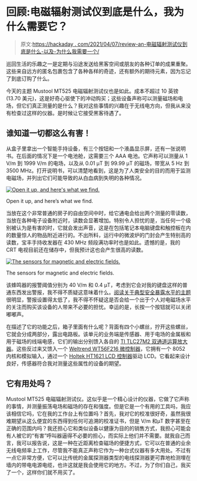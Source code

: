 # 回顾:电磁辐射测试仪到底是什么，我为什么需要它？

> 原文:[https://hackaday . com/2021/04/07/review-an-电磁辐射测试仪到底是什么-以及-为什么我需要一个/](https://hackaday.com/2021/04/07/review-what-on-earth-is-an-electromagnetic-radiation-tester-and-why-would-i-need-one/)

巡回生活的乐趣之一是定期与沿途发送给黑客空间或朋友的各种订单的成果重聚。这些来自远方的匿名包裹包含了各种各样的奇迹，还有额外的期待元素，因为忘记了到底订购了什么。

今天的主题 Mustool MT525 电磁辐射测试仪也是如此。成本不超过 10 英镑(13.70 美元)，这是好奇心驱使下的冲动购买；这些设备声称可以测量磁场和电场，但它们真正测量的是什么？我对这些事情的兴趣在于无线电方向，但我从来没有检查过这样的仪器。是时候让它接受黑客待遇了。

## 谁知道一切都这么有害！

从盒子里拿出一个智能手持设备，有三个按钮和一个液晶显示屏，还有一张说明书。在后面的情况下是一个电池舱，这需要三个 AAA 电池。它声称可以测量从 1 V/m 到 1999 V/m 的电场，以及从 0.01 μT 到 99.99 μT 的磁场，带宽从 5 Hz 到 3500 MHz。打开说明书，可以清楚地看到，这是为了人类安全的目的而用于监测电磁场，并列出它们可能导致的从白血病到失明的各种情况。

[![Open it up, and here's what we find.](../Images/696c9e73d6be808ca6c213221ffab160.png)](https://hackaday.com/wp-content/uploads/2021/04/em-tester-overview.jpg)

Open it up, and here’s what we find.

当放在这个非常普通的房子的自由空间中时，给它通电会给出两个测量的零读数，当放在各种电子设备附近时，读数会显著增加。特别令人担忧的是，当任何一个级别被认为是有害的时，它就会发出声音，这是在包括笔记本电脑键盘和触控板在内的数量惊人的物品附近进行的。不出所料，运行中的微波炉的门封会产生特别高的读数，宝丰手持收发器在 430 MHz 频段满功率时也是如此。遗憾的是，我的 CRT 电视目前还在储存中，但我预计这也会产生很高的读数。

[![The sensors for magnetic and electric fields.](../Images/d8867df7165accc086bde02ac605f2ba.png)](https://hackaday.com/wp-content/uploads/2021/03/em-tester-sensor.jpg)

The sensors for magnetic and electric fields.

该蜂鸣器的报警阈值分别为 40 V/m 和 0.4 μT，考虑到它会对我的键盘这样的普通东西发出警报，我不得不质疑这意味着什么。[阅读关于典型安全暴露水平的主题](https://www.who.int/news-room/q-a-detail/radiation-electromagnetic-fields)很明显，警报设置得太低了，我不得不怀疑这是否会给一个出于个人对电磁场水平的关注而购买该设备的人带来不必要的担忧。幸运的是，长按一个按钮就可以关闭嘟嘟声。

在描述了它的功能之后，箱子里面有什么呢？背面有四个小螺丝，拧开这些螺丝，它就会分成两部分，露出电路板。该单元的业务端是传感器、用于电场的金属板和用于磁场的线端电感，它们的输出分别馈入各自的 [TI TLC27M2 双通道运算放大器](https://www.ti.com/lit/ds/symlink/tlc27m2a.pdf?ts=1617104164944&ref_url=https%253A%252F%252Fwww.google.com%252F)。这些反过来又馈入一个 [Weltrend WT56F216 微控制器](http://www.weltrend.com/upload/website/product/WT56F216_Data%20Sheet_EN_V3.0.pdf)，它拥有一个 8052 内核和模拟输入，通过一个 [Holtek HT1621 LCD 控制器](https://www.holtek.com/productdetail/-/vg/ht1621)驱动 LCD。它看起来设计良好，传感器符合我对测量这些属性的设备的期望。

## 它有用处吗？

Mustool MT525 电磁辐射测试仪。这似乎是一个精心设计的仪器，它做了它声称的事情，并测量振荡电场和磁场的存在和强度。但是它是一个有用的工具吗，我应该相信它吗，它在我的工作台上有位置吗？首先，我对它的校准很好奇，虽然我很难期望从这么便宜的东西得到任何可追溯的校准证书，但是 V/m 和μT 数字甚至在正确的范围内吗？我还担心它和类似设备以健康为目的的销售方式，我担心可能会有人被它的“有害”呼叫器逼得不必要的担心，而实际上他们并不需要。就我自己而言，我可以报告说，这是一种在近距离检查磁场的便捷方式，它可以在普通的业余无线电频率上工作，尽管我不能真正声称它作为一种台式仪器有多大用处。不过有一点它非常方便，它可以比传统的金属探测器类型的电线探测器更可靠地检测埋在墙内的带电电源电缆，也许这就是我会使用它的地方。不过，为了你们自己，我买了一个，这样你们就不用买了。